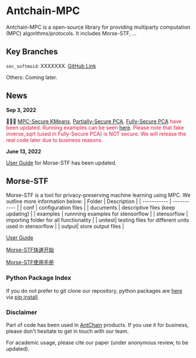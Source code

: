 # Antchain-MPC

Antchain-MPC is a open-source library for providing multiparty computation (MPC) algorithms/protocols. It includes Morse-STF, ...


## Key Branches
`sec_softmoid`: XXXXXXX. [GitHub Link](https://github.com/alipay/Antchain-MPC/tree/sec_softmoid)

Others: Coming later.

## News

**Sep 3, 2022**

🎉🎉🎉  <font color=#DC143C> [MPC-Secure KMeans](https://github.com/alipay/Antchain-MPC/blob/main/morse-stf/stensorflow/ml/secure_k_means.py), [Partially-Secure PCA](https://github.com/alipay/Antchain-MPC/blob/main/morse-stf/stensorflow/ml/partially_secure_pca.py), [Fully-Secure PCA](https://github.com/alipay/Antchain-MPC/blob/main/morse-stf/stensorflow/ml/fully_secure_pca.py) have been updated. Running examples can be seen [here](https://github.com/alipay/Antchain-MPC/tree/main/morse-stf/examples).
 Please note that fake inverse_sqrt (used in Fully-Secure PCA) is NOT secure. We will release the real code later due to business reasons. </font>

**June 13, 2022** 

<font> [User Guide](morse-stf/documents/user_guide.md) for Morse-STF has been updated. </font>

## Morse-STF

Morse-STF is a tool for privacy-preserving machine learning using MPC. We outline more information below:
| Folder      | Description |
| -----------  | ----------- |
| conf        | configuration files   |
| ducuments   |  descriptive files (keep updating)   |
| examples    | runnning examples for stensorflow |
| stensorflow | importing folder for all functionality |
| unitest| testing files for different units used in stensorflow |
| output| store output files |

[User Guide](morse-stf/documents/user_guide.md)

[Morse-STF快速开始](https://github.com/alipay/Antchain-MPC/wiki/MORSE-STF%E5%BF%AB%E9%80%9F%E5%BC%80%E5%A7%8B)

[Morse-STF使用手册](https://github.com/alipay/Antchain-MPC/wiki/MORSE-STF%E4%BD%BF%E7%94%A8%E6%89%8B%E5%86%8C)

### Python Package Index

If you do not prefer to git clone our repository, python packages are [here](https://pypi.org/project/morse-stf/) via [pip install](https://pip.pypa.io/en/stable/cli/pip_install/). 

### Disclaimer
Part of code has been used in [AntChain](https://www.antchain.net/home) products. If you use it for business, please don't hesitate to get in touch with our team.

For academic usage, please cite our paper (under anonymous review, to be updated).
